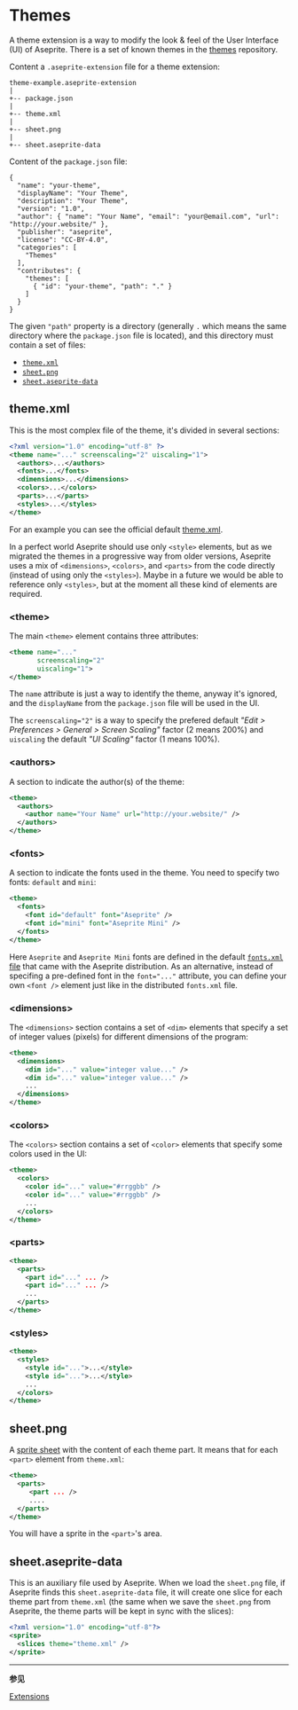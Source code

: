 # Themes

A theme extension is a way to modify the look & feel of the User
Interface (UI) of Aseprite. There is a set of known themes in the
[themes](https://github.com/aseprite/themes) repository.

Content a `.aseprite-extension` file for a theme extension:

```
theme-example.aseprite-extension
|
+-- package.json
|
+-- theme.xml
|
+-- sheet.png
|
+-- sheet.aseprite-data
```

Content of the `package.json` file:

```
{
  "name": "your-theme",
  "displayName": "Your Theme",
  "description": "Your Theme",
  "version": "1.0",
  "author": { "name": "Your Name", "email": "your@email.com", "url": "http://your.website/" },
  "publisher": "aseprite",
  "license": "CC-BY-4.0",
  "categories": [
    "Themes"
  ],
  "contributes": {
    "themes": [
      { "id": "your-theme", "path": "." }
    ]
  }
}
```

The given `"path"` property is a directory (generally `.` which means
the same directory where the `package.json` file is located), and this
directory must contain a set of files:

- [`theme.xml`](#theme-xml)
- [`sheet.png`](#sheet-png)
- [`sheet.aseprite-data`](#sheet-aseprite-data)

## theme.xml

This is the most complex file of the theme, it's divided in several sections:

```xml
<?xml version="1.0" encoding="utf-8" ?>
<theme name="..." screenscaling="2" uiscaling="1">
  <authors>...</authors>
  <fonts>...</fonts>
  <dimensions>...</dimensions>
  <colors>...</colors>
  <parts>...</parts>
  <styles>...</styles>
</theme>
```

For an example you can see the official default [theme.xml](https://github.com/aseprite/aseprite/blob/master/data/extensions/aseprite-theme/theme.xml).

In a perfect world Aseprite should use only `<style>` elements, but as
we migrated the themes in a progressive way from older versions,
Aseprite uses a mix of `<dimensions>`, `<colors>`, and `<parts>` from
the code directly (instead of using only the `<styles>`). Maybe in a
future we would be able to reference only `<styles>`, but at the
moment all these kind of elements are required.

### &lt;theme&gt;

The main `<theme>` element contains three attributes:

```xml
<theme name="..."
       screenscaling="2"
       uiscaling="1">
</theme>
```

The `name` attribute is just a way to identify the theme, anyway it's
ignored, and the `displayName` from the `package.json` file will be
used in the UI.

The `screenscaling="2"` is a way to specify the prefered default
_"Edit > Preferences > General > Screen Scaling"_ factor (2 means
200%) and `uiscaling` the default _"UI Scaling"_ factor (1 means 100%).

### &lt;authors&gt;

A section to indicate the author(s) of the theme:

```xml
<theme>
  <authors>
    <author name="Your Name" url="http://your.website/" />
  </authors>
</theme>
```

### &lt;fonts&gt;

A section to indicate the fonts used in the theme. You need to specify
two fonts: `default` and `mini`:

```xml
<theme>
  <fonts>
    <font id="default" font="Aseprite" />
    <font id="mini" font="Aseprite Mini" />
  </fonts>
</theme>
```

Here `Aseprite` and `Aseprite Mini` fonts are defined in the default
[`fonts.xml` file](https://github.com/aseprite/aseprite/blob/master/data/fonts/fonts.xml)
that came with the Aseprite distribution. As an alternative, instead
of specifing a pre-defined font in the `font="..."` attribute, you can
define your own `<font />` element just like in the distributed
`fonts.xml` file.

### &lt;dimensions&gt;

The `<dimensions>` section contains a set of `<dim>` elements that
specify a set of integer values (pixels) for different dimensions of
the program:

```xml
<theme>
  <dimensions>
    <dim id="..." value="integer value..." />
    <dim id="..." value="integer value..." />
    ...
  </dimensions>
</theme>
```

### &lt;colors&gt;

The `<colors>` section contains a set of `<color>` elements that
specify some colors used in the UI:

```xml
<theme>
  <colors>
    <color id="..." value="#rrggbb" />
    <color id="..." value="#rrggbb" />
    ...
  </colors>
</theme>
```

### &lt;parts&gt;

```xml
<theme>
  <parts>
    <part id="..." ... />
    <part id="..." ... />
    ...
  </parts>
</theme>
```

### &lt;styles&gt;

```xml
<theme>
  <styles>
    <style id="...">...</style>
    <style id="...">...</style>
    ...
  </colors>
</theme>
```

## sheet.png

A [sprite sheet](sprite-sheet.md) with the content of each theme
part. It means that for each `<part>` element from `theme.xml`:

```xml
<theme>
  <parts>
     <part ... />
     ....
  </parts>
</theme>
```

You will have a sprite in the `<part>`'s area.

## sheet.aseprite-data

This is an auxiliary file used by Aseprite. When we load the
`sheet.png` file, if Aseprite finds this `sheet.aseprite-data` file,
it will create one slice for each theme part from `theme.xml` (the
same when we save the `sheet.png` from Aseprite, the theme parts will
be kept in sync with the slices):

```xml
<?xml version="1.0" encoding="utf-8"?>
<sprite>
  <slices theme="theme.xml" />
</sprite>
```

---

**参见**

[Extensions](extensions.md)
